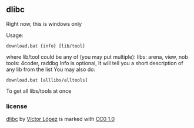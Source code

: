 ## dlibc

Right now, this is windows only

Usage:
```console
download.bat {info} [lib/tool]
```
where lib/tool could be any of (you may put multiple):
libs: arena, view, nob
tools: 4coder, raddbg
Info is optional, It will tell you a short description of any lib from the list
You may also do:
```console
download.bat [alllibs/alltools]
```
To get all libs/tools at once

### license

[dlibc](https://github.com/victor-Lopez25/dlibc) by [Víctor López](https://github.com/victor-Lopez25) is marked with [CC0 1.0](https://creativecommons.org/publicdomain/zero/1.0)